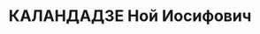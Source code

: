 ---
title: КАЛАНДАДЗЕ Ной Иосифович
description: "Род. в 1896, Озургетский р-н, с. Хидистави, грузин. Род занятий: до\
  \ ареста директор Грмагельского механизированного кирпичного завода. \n  Осужден\
  \ Тройкой при НКВД ГССР 13.12.1937. Мера наказания: расстрел с конфискацией личного\
  \ имущества. Дата расстрела: 22.12.1937"
---